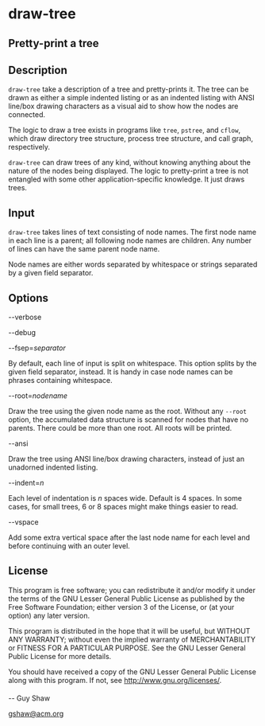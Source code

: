 # draw-tree

## Pretty-print a tree

## Description

`draw-tree` take a description of a tree and pretty-prints it.
The tree can be drawn as either a simple indented listing
or as an indented listing with ANSI line/box drawing characters
as a visual aid to show how the nodes are connected.

The logic to draw a tree exists in programs like
`tree`, `pstree`, and `cflow`,
which draw directory tree structure,
process tree structure,
and call graph,
respectively.

`draw-tree` can draw trees of any kind,
without knowing anything about the nature of the nodes
being displayed.
The logic to pretty-print a tree is not entangled
with some other application-specific knowledge.
It just draws trees.


## Input

`draw-tree` takes lines of text consisting of node names.
The first node name in each line is a parent;
all following node names are children.
Any number of lines can have the same parent node name.

Node names are either words separated by whitespace
or strings separated by a given field separator.

## Options

--verbose

--debug

--fsep=_separator_

By default, each line of input is split on whitespace.
This option splits by the given field separator, instead.
It is handy in case node names can be phrases containing whitespace.

--root=_nodename_

Draw the tree using the given node name as the root.
Without any `--root` option, the accumulated data structure is scanned
for nodes that have no parents.
There could be more than one root.
All roots will be printed.

--ansi

Draw the tree using ANSI line/box drawing characters,
instead of just an unadorned indented listing.

--indent=_n_

Each level of indentation is _n_ spaces wide.
Default is 4 spaces.
In some cases, for small trees, 6 or 8 spaces might make things easier to read.

--vspace

Add some extra vertical space after the last node name
for each level and before continuing with an outer level.

## License

This program is free software; you can redistribute it and/or modify
it under the terms of the GNU Lesser General Public License as
published by the Free Software Foundation; either version 3 of the
License, or (at your option) any later version.

This program is distributed in the hope that it will be useful,
but WITHOUT ANY WARRANTY; without even the implied warranty of
MERCHANTABILITY or FITNESS FOR A PARTICULAR PURPOSE.  See the GNU
Lesser General Public License for more details.

You should have received a copy of the GNU Lesser General Public License
along with this program.  If not, see <http://www.gnu.org/licenses/>.

####

-- Guy Shaw

   gshaw@acm.org

